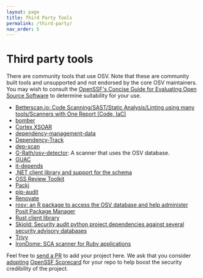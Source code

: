 ```yaml
---
layout: page
title: Third Party Tools
permalink: /third-party/
nav_order: 5
---
```


# Third party tools

There are community tools that use OSV. Note that these are community built
tools and unsupported and not endorsed by the core OSV maintainers. You may wish
to consult the [OpenSSF's Concise Guide for Evaluating Open Source Software](https://best.openssf.org/Concise-Guide-for-Evaluating-Open-Source-Software)
to determine suitability for your use.

- [Betterscan.io: Code Scanning/SAST/Static Analysis/Linting using many
  tools/Scanners with One Report (Code,
  IaC)](https://github.com/marcinguy/betterscan-ce)
- [bomber](https://github.com/devops-kung-fu/bomber)
- [Cortex XSOAR](https://github.com/demisto/content)
- [dependency-management-data](https://dmd.tanna.dev)
- [Dependency-Track](https://github.com/DependencyTrack/dependency-track)
- [dep-scan](https://github.com/AppThreat/dep-scan)
- [G-Rath/osv-detector](https://github.com/G-Rath/osv-detector): A scanner
  that uses the OSV database.
- [GUAC](https://guac.sh)
- [it-depends](https://github.com/trailofbits/it-depends)
- [.NET client library and support for the schema](https://github.com/JamieMagee/osv.net)
- [OSS Review Toolkit](https://github.com/oss-review-toolkit/ort)
- [Packj](https://github.com/ossillate-inc/packj)
- [pip-audit](https://pypi.org/project/pip-audit/)
- [Renovate](https://github.com/renovatebot/renovate)
- [rosv: an R package to access the OSV database and help administer Posit Package Manager](https://github.com/al-obrien/rosv)
- [Rust client library](https://github.com/gcmurphy/osv)
- [Skjold: Security audit python project dependencies against several security
  advisory databases](https://github.com/twu/skjold)
- [Trivy](https://github.com/aquasecurity/trivy)
- [IronDome: SCA scanner for Ruby applications](https://rubygems.org/gems/iron_dome)

Feel free to [send a PR](https://github.com/google/osv.dev/blob/master/docs/third-party.md) to add
your project here. We ask that you consider [adopting](https://scorecard.dev/#run-the-checks) [OpenSSF
Scorecard](https://scorecard.dev) for your repo to help boost the security credibility of the project.
